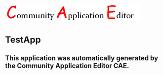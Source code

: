 ![CAE](https://github.com/TestSomeOrg/application-TestApp/blob/master/img/logo.png)  

TestApp
===================


This application was automatically generated by the Community Application Editor CAE.  
---------------
